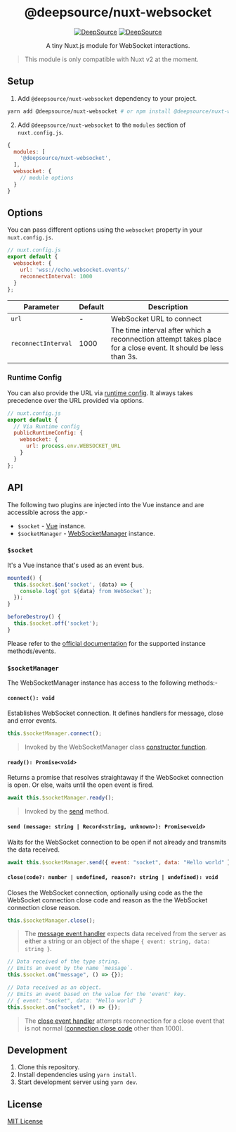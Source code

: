 <div align="center">
<br>
<br>
  
  <h1>@deepsource/nuxt-websocket</h1>

[![DeepSource](https://deepsource.io/gh/deepsourcelabs/nuxt-websocket.svg/?label=active+issues&show_trend=true&token=aDA1Tz2a_4FxFsxvu4by_loF)](https://deepsource.io/gh/deepsourcelabs/nuxt-websocket/?ref=repository-badge) [![DeepSource](https://deepsource.io/gh/deepsourcelabs/nuxt-websocket.svg/?label=resolved+issues&show_trend=true&token=aDA1Tz2a_4FxFsxvu4by_loF)](https://deepsource.io/gh/deepsourcelabs/nuxt-websocket/?ref=repository-badge)

  <p>A tiny Nuxt.js module for WebSocket interactions.</p>

</div>

> This module is only compatible with Nuxt v2 at the moment.

## Setup

1. Add `@deepsource/nuxt-websocket` dependency to your project.

```bash
yarn add @deepsource/nuxt-websocket # or npm install @deepsource/nuxt-websocket
```

2. Add `@deepsource/nuxt-websocket` to the `modules` section of `nuxt.config.js`.

```js
{
  modules: [
    '@deepsource/nuxt-websocket',
  ],
  websocket: {
    // module options
  }
}
```

## Options

You can pass different options using the `websocket` property in your `nuxt.config.js`.

```js
// nuxt.config.js
export default {
  websocket: {
    url: 'wss://echo.websocket.events/'
    reconnectInterval: 1000
  }
};
```

| Parameter           | Default | Description                                                                                                    |
| ------------------- | ------- | -------------------------------------------------------------------------------------------------------------- |
| `url`               | -       | WebSocket URL to connect                                                                                       |
| `reconnectInterval` | 1000    | The time interval after which a reconnection attempt takes place for a close event. It should be less than 3s. |

### Runtime Config

You can also provide the URL via [runtime config](https://nuxtjs.org/docs/configuration-glossary/configuration-runtime-config/). It always takes precedence over the URL provided via options.

```js
// nuxt.config.js
export default {
  // Via Runtime config
  publicRuntimeConfig: {
    websocket: {
      url: process.env.WEBSOCKET_URL
    }
  }
};
```

## API

The following two plugins are injected into the Vue instance and are accessible across the app:-

- `$socket` - [Vue](https://v2.vuejs.org/v2/api/#Instance-Methods-Events) instance.
- `$socketManager` - [WebSocketManager](https://github.com/deepsourcelabs/nuxt-websocket/blob/docs/update-info/src/templates/WebSocketManager.ts) instance.

### `$socket`

It's a Vue instance that's used as an event bus.

```js
mounted() {
  this.$socket.$on('socket', (data) => {
    console.log(`got ${data} from WebSocket`);
  });
}

beforeDestroy() {
  this.$socket.off('socket');
}
```

Please refer to the [official documentation](https://v2.vuejs.org/v2/api/#Instance-Methods-Events) for the supported instance methods/events.

### `$socketManager`

The WebSocketManager instance has access to the following methods:-

#### `connect(): void`

Establishes WebSocket connection. It defines handlers for message, close and error events.

```js
this.$socketManager.connect();
```

> Invoked by the WebSocketManager class [constructor function](https://github.com/deepsourcelabs/nuxt-websocket/blob/docs/update-info/src/templates/WebSocketManager.ts#L14).

#### `ready(): Promise<void>`

Returns a promise that resolves straightaway if the WebSocket connection is open. Or else, waits until the open event is fired.

```js
await this.$socketManager.ready();
```

> Invoked by the [send](https://github.com/deepsourcelabs/nuxt-websocket/blob/docs/update-info/src/templates/WebSocketManager.ts#L52-L53) method.

#### `send (message: string | Record<string, unknown>): Promise<void>`

Waits for the WebSocket connection to be open if not already and transmits the data received.

```js
await this.$socketManager.send({ event: "socket", data: "Hello world" });
```

#### `close(code?: number | undefined, reason?: string | undefined): void`

Closes the WebSocket connection, optionally using code as the the WebSocket connection close code and reason as the the WebSocket connection close reason.

```js
this.$socketManager.close();
```

> The [message event handler](https://github.com/deepsourcelabs/nuxt-websocket/blob/main/src/templates/WebSocketManager.ts#L39-L46) expects data received from the server as either a string or an object of the shape `{ event: string, data: string }`.

```js
// Data received of the type string.
// Emits an event by the name `message`.
this.$socket.on("message", () => {});

// Data received as an object.
// Emits an event based on the value for the 'event' key.
// { event: "socket", data: "Hello world" }
this.$socket.on("socket", () => {});
```

> The [close event handler](https://github.com/deepsourcelabs/nuxt-websocket/blob/main/src/templates/WebSocketManager.ts#L48-L64) attempts reconnection for a close event that is not normal ([connection close code](https://developer.mozilla.org/en-US/docs/Web/API/CloseEvent/code) other than 1000).

## Development

1. Clone this repository.
2. Install dependencies using `yarn install`.
3. Start development server using `yarn dev`.

## License

[MIT License](https://github.com/deepsourcelabs/nuxt-websocket/blob/main/LICENSE)
